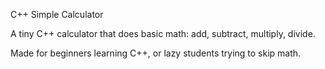 
C++ Simple Calculator

A tiny C++ calculator that does basic math: add, subtract, multiply, divide.

Made for beginners learning C++, or lazy students trying to skip math.

